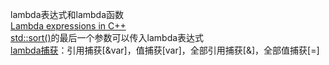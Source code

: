 lambda表达式和lambda函数  
[Lambda expressions in C++](https://docs.microsoft.com/en-us/cpp/cpp/lambda-expressions-in-cpp?view=msvc-170)  
[std::sort()](https://en.cppreference.com/w/cpp/algorithm/sort)的最后一个参数可以传入lambda表达式  
[lambda捕获](https://docs.microsoft.com/en-us/cpp/cpp/lambda-expressions-in-cpp?view=msvc-170#:~:text=A%20lambda%20can,clauses%20are%20equivalent%3A)：引用捕获[&var]，值捕获[var]，全部引用捕获[&]，全部值捕获[=]  


